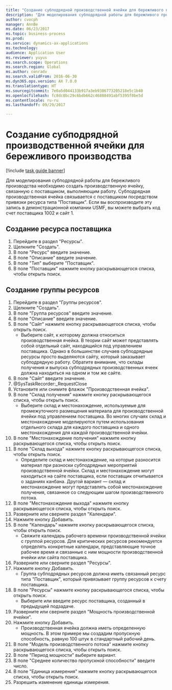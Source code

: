 ```yaml
--- 
title: "Создание субподрядной производственной ячейки для бережливого производства"
description: "Для моделирования субподрядной работы для бережливого производства необходимо создать производственную ячейку, связанную с поставщиком, выполняющим работу."
author: cvocph
manager: AnnBe
ms.date: 06/23/2017
ms.topic: business-process
ms.prod: 
ms.service: dynamics-ax-applications
ms.technology: 
audience: Application User
ms.reviewer: yuyus
ms.search.scope: Operations
ms.search.region: Global
ms.author: conradv
ms.search.validFrom: 2016-06-30
ms.dyn365.ops.version: AX 7.0.0
ms.translationtype: HT
ms.sourcegitcommit: 7e0a5d044133b917a3eb9386773205218e5c1b40
ms.openlocfilehash: fc8dc0bc29c6bdb662c46808491abf5395f0be5d
ms.contentlocale: ru-ru
ms.lasthandoff: 09/29/2017

---
```

# <a name="create-a-subcontracted-work-cell-for-lean-manufacturing"></a>Создание субподрядной производственной ячейки для бережливого производства

[!include [task guide banner](../../includes/task-guide-banner.md)]

Для моделирования субподрядной работы для бережливого производства необходимо создать производственную ячейку, связанную с поставщиком, выполняющим работу. Субподрядная производственная ячейка связывается с поставщиком посредством привязки ресурса типа "Поставщик". Если вы воспроизводите эту запись в демонстрационной компании USMF, вы можете выбрать код счет поставщика 1002 и сайт 1.


## <a name="create-a-vendor-resource"></a>Создание ресурса поставщика
1. Перейдите в раздел "Ресурсы".
2. Щелкните "Создать".
3. В поле "Ресурс" введите значение.
4. В поле "Описание" введите значение.
5. В поле "Тип" выберите "Поставщик".
6. В поле "Поставщик" нажмите кнопку раскрывающегося списка, чтобы открыть поиск.

## <a name="create-the-resource-group"></a>Создание группы ресурсов
1. Перейдите в раздел "Группы ресурсов".
2. Щелкните "Создать".
3. В поле "Группа ресурсов" введите значение.
4. В поле "Описание" введите значение.
5. В поле "Сайт" нажмите кнопку раскрывающегося списка, чтобы открыть поиск.
    * Выберите сайт, к которому должна относиться производственная ячейка. В теории сайт может представлять собой отдельный сайт, находящийся под управлением поставщика. Однако в большинстве случаев субподрядные ресурсы просто выделяются сайту, который заказывает субподрядную работу. Обратите внимание, что склады получения и выпуска субподрядных производственных ячеек должна находиться на одном и том же сайте.  
6. В поле "Сайт" введите значение.
7. @SysTaskRecorder:_RequestClose
8. Установите или снимите флажок "Производственная ячейка".
9. В поле "Склад получения" нажмите кнопку раскрывающегося списка, чтобы открыть поиск.
    * Выберите склад и местонахождение, используемые для промежуточного размещения материала для производственной ячейки под управлением поставщика. Во многих случаях склад и местонахождение моделируются путем использования отдельного склада для каждого поставщика и одного местонахождения для каждой производственной ячейки.  
10. В поле "Местонахождение получения" нажмите кнопку раскрывающегося списка, чтобы открыть поиск.
11. В поле "Склад выхода" нажмите кнопку раскрывающегося списка, чтобы открыть поиск.
    * Определите склад и местонахождение, на которые разносится материал при разноски субподрядных мероприятий производственной ячейки. Склад и местонахождение могут находиться на сайте поставщика, если поставщик отчитывается о заданиях канбана. Другой вариант — склад и местонахождение могут представлять собой местонахождение получения, связанное со следующим шагом производственного потока.  
12. В поле "Местонахождение выхода" нажмите кнопку раскрывающегося списка, чтобы открыть поиск.
13. Разверните или сверните раздел "Календари".
14. Нажмите кнопку Добавить.
15. В поле "Календарь" нажмите кнопку раскрывающегося списка, чтобы открыть поиск.
    * Свяжите календарь рабочего времени производственной ячейки с группой ресурсов. Для критических ресурсов рекомендуется определять конкретные календари, представляющие точное рабочее время и связанные с ним мощности производственной ячейки или сайта поставщика.  
16. Разверните или сверните раздел "Ресурсы".
17. Нажмите кнопку Добавить.
    * Группа субподрядных ресурсов должна иметь связанный ресурс типа "Поставщик", который привязывает группу ресурсов к счету поставщика.  
18. В поле "Ресурсы" нажмите кнопку раскрывающегося списка, чтобы открыть поиск.
    * Выберите или введите ресурс поставщика, созданный в предыдущей подзадаче.  
19. Разверните или сверните раздел "Мощность производственной ячейки".
20. Нажмите кнопку Добавить.
    * Производственная ячейка должна иметь определенную мощность. В этом примере мы создадим пропускную способность, равную 100 штук в стандартный рабочий день.  
21. В поле "Модель производственного потока" нажмите кнопку раскрывающегося списка, чтобы открыть поиск.
22. В поле "Период мощности" выберите вариант.
23. В поле "Среднее количество пропускной способности" введите число.
24. В поле "Единица измерения" нажмите кнопку раскрывающегося списка, чтобы открыть поиск.
25. Разрешить изменение единицы измерения.


